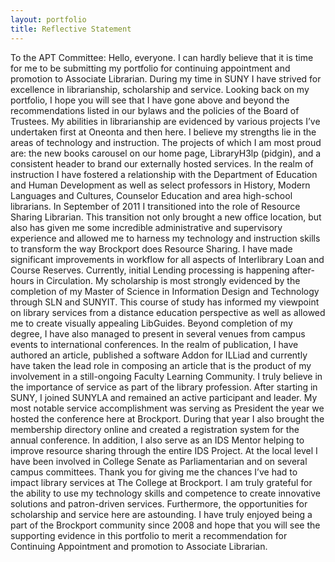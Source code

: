 ```yaml
---
layout: portfolio
title: Reflective Statement
---
```

To the APT Committee:
Hello, everyone. I can hardly believe that it is time for me to be submitting my portfolio for continuing appointment and promotion to Associate Librarian. During my time in SUNY I have strived for excellence in librarianship, scholarship and service. Looking back on my portfolio, I hope you will see that I have gone above and beyond the recommendations listed in our bylaws and the policies of the Board of Trustees.
My abilities in librarianship are evidenced by various projects I’ve undertaken first at Oneonta and then here. I believe my strengths lie in the areas of technology and instruction. The projects of which I am most proud are: the new books carousel on our home page, LibraryH3lp (pidgin), and a consistent header to brand our externally hosted services. In the realm of instruction I have fostered a relationship with the Department of Education and Human Development as well as select professors in History, Modern Languages and Cultures, Counselor Education and area high-school librarians. In September of 2011 I transitioned into the role of Resource Sharing Librarian. This transition not only brought a new office location, but also has given me some incredible administrative and supervisory experience and allowed me to harness my technology and instruction skills to transform the way Brockport does Resource Sharing. I have made significant improvements in workflow for all aspects of Interlibrary Loan and Course Reserves. Currently, initial Lending processing is happening after-hours in Circulation.
My scholarship is most strongly evidenced by the completion of my Master of Science in Information Design and Technology through SLN and SUNYIT. This course of study has informed my viewpoint on library services from a distance education perspective as well as allowed me to create visually appealing LibGuides. Beyond completion of my degree, I have also managed to present in several venues from campus events to international conferences. In the realm of publication, I have authored an article, published a software Addon for ILLiad and currently have taken the lead role in composing an article that is the product of my involvement in a still-ongoing Faculty Learning Community.
I truly believe in the importance of service as part of the library profession. After starting in SUNY, I joined SUNYLA and remained an active participant and leader. My most notable service accomplishment was serving as President the year we hosted the conference here at Brockport. During that year I also brought the membership directory online and created a registration system for the annual conference. In addition, I also serve as an IDS Mentor helping to improve resource sharing through the entire IDS Project. At the local level I have been involved in College Senate as Parliamentarian and on several campus committees.
Thank you for giving me the chances I’ve had to impact library services at The College at Brockport. I am truly grateful for the ability to use my technology skills and competence to create innovative solutions and patron-driven services. Furthermore, the opportunities for scholarship and service here are astounding. I have truly enjoyed being a part of the Brockport community since 2008 and hope that you will see the supporting evidence in this portfolio to merit a recommendation for Continuing Appointment and promotion to Associate Librarian.